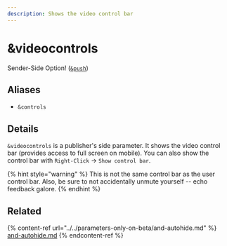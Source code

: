```yaml
---
description: Shows the video control bar
---
```


# \&videocontrols

Sender-Side Option! ([`&push`](../../source-settings/push.md))

## Aliases

* `&controls`

## Details

`&videocontrols` is a publisher's side parameter. It shows the video control bar (provides access to full screen on mobile). You can also show the control bar with `Right-Click` -> `Show control bar`.

{% hint style="warning" %}
This is not the same control bar as the user control bar. Also, be sure to not accidentally unmute yourself -- echo feedback galore.
{% endhint %}

## Related

{% content-ref url="../../parameters-only-on-beta/and-autohide.md" %}
[and-autohide.md](../../parameters-only-on-beta/and-autohide.md)
{% endcontent-ref %}
